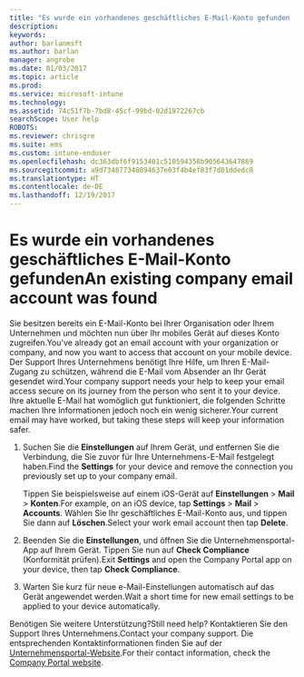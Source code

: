 ```yaml
---
title: "Es wurde ein vorhandenes geschäftliches E-Mail-Konto gefunden | Microsoft-Dokumentation"
description: 
keywords: 
author: barlanmsft
ms.author: barlan
manager: angrobe
ms.date: 01/03/2017
ms.topic: article
ms.prod: 
ms.service: microsoft-intune
ms.technology: 
ms.assetid: 74c51f7b-7bd8-45cf-99bd-02d1972267cb
searchScope: User help
ROBOTS: 
ms.reviewer: chrisgre
ms.suite: ems
ms.custom: intune-enduser
ms.openlocfilehash: dc363dbf6f9153401c510594358b905643647869
ms.sourcegitcommit: a9d734877340894637e03f4b4ef83f7d01ddedc8
ms.translationtype: HT
ms.contentlocale: de-DE
ms.lasthandoff: 12/19/2017
---
```

# <a name="an-existing-company-email-account-was-found"></a><span data-ttu-id="22472-102">Es wurde ein vorhandenes geschäftliches E-Mail-Konto gefunden</span><span class="sxs-lookup"><span data-stu-id="22472-102">An existing company email account was found</span></span>

<span data-ttu-id="22472-103">Sie besitzen bereits ein E-Mail-Konto bei Ihrer Organisation oder Ihrem Unternehmen und möchten nun über Ihr mobiles Gerät auf dieses Konto zugreifen.</span><span class="sxs-lookup"><span data-stu-id="22472-103">You've already got an email account with your organization or company, and now you want to access that account on your mobile device.</span></span> <span data-ttu-id="22472-104">Der Support Ihres Unternehmens benötigt Ihre Hilfe, um Ihren E-Mail-Zugang zu schützen, während die E-Mail vom Absender an Ihr Gerät gesendet wird.</span><span class="sxs-lookup"><span data-stu-id="22472-104">Your company support needs your help to keep your email access secure on its journey from the person who sent it to your device.</span></span> <span data-ttu-id="22472-105">Ihre aktuelle E-Mail hat womöglich gut funktioniert, die folgenden Schritte machen Ihre Informationen jedoch noch ein wenig sicherer.</span><span class="sxs-lookup"><span data-stu-id="22472-105">Your current email may have worked, but taking these steps will keep your information safer.</span></span>

1.  <span data-ttu-id="22472-106">Suchen Sie die **Einstellungen** auf Ihrem Gerät, und entfernen Sie die Verbindung, die Sie zuvor für Ihre Unternehmens-E-Mail festgelegt haben.</span><span class="sxs-lookup"><span data-stu-id="22472-106">Find the **Settings** for your device and remove the connection you previously set up to your company email.</span></span>

    <span data-ttu-id="22472-107">Tippen Sie beispielsweise auf einem iOS-Gerät auf **Einstellungen** > **Mail** > **Konten**.</span><span class="sxs-lookup"><span data-stu-id="22472-107">For example, on an iOS device, tap **Settings** > **Mail** > **Accounts**.</span></span> <span data-ttu-id="22472-108">Wählen Sie Ihr geschäftliches E-Mail-Konto aus, und tippen Sie dann auf **Löschen**.</span><span class="sxs-lookup"><span data-stu-id="22472-108">Select your work email account then tap **Delete**.</span></span>

2.  <span data-ttu-id="22472-109">Beenden Sie die **Einstellungen**, und öffnen Sie die Unternehmensportal-App auf Ihrem Gerät. Tippen Sie nun auf **Check Compliance** (Konformität prüfen).</span><span class="sxs-lookup"><span data-stu-id="22472-109">Exit **Settings** and open the Company Portal app on your device, then tap **Check Compliance**.</span></span>

3.  <span data-ttu-id="22472-110">Warten Sie kurz für neue e-Mail-Einstellungen automatisch auf das Gerät angewendet werden.</span><span class="sxs-lookup"><span data-stu-id="22472-110">Wait a short time for new email settings to be applied to your device automatically.</span></span>

<span data-ttu-id="22472-111">Benötigen Sie weitere Unterstützung?</span><span class="sxs-lookup"><span data-stu-id="22472-111">Still need help?</span></span> <span data-ttu-id="22472-112">Kontaktieren Sie den Support Ihres Unternehmens.</span><span class="sxs-lookup"><span data-stu-id="22472-112">Contact your company support.</span></span> <span data-ttu-id="22472-113">Die entsprechenden Kontaktinformationen finden Sie auf der [Unternehmensportal-Website](https://portal.manage.microsoft.com#HelpDeskDialog).</span><span class="sxs-lookup"><span data-stu-id="22472-113">For their contact information, check the [Company Portal website](https://portal.manage.microsoft.com#HelpDeskDialog).</span></span>
